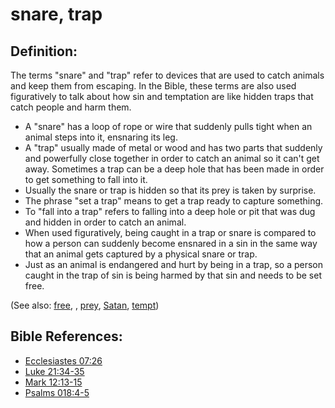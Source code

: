 # snare, trap #

## Definition: ##

The terms "snare" and "trap" refer to devices that are used to catch animals and keep them from escaping. In the Bible, these terms are also used figuratively to talk about how sin and temptation are like hidden traps that catch people and harm them.

* A "snare" has a loop of rope or wire that suddenly pulls tight when an animal steps into it, ensnaring its leg.
* A "trap" usually made of metal or wood and has two parts that suddenly and powerfully close together in order to catch an animal so it can't get away. Sometimes a trap can be a deep hole that has been made in order to get something to fall into it.
* Usually the snare or trap is hidden so that its prey is taken by surprise. 
* The phrase "set a trap" means to get a trap ready to capture something.
* To "fall into a trap" refers to falling into a deep hole or pit that was dug and hidden in order to catch an animal.
* When used figuratively, being caught in a trap or snare is compared to how a person can suddenly become ensnared in a sin in the same way that an animal gets captured by a physical snare or trap.
* Just as an animal is endangered and hurt by being in a trap, so a person caught in the trap of sin is being harmed by that sin and needs to be set free.

(See also: [free](../kt/free.md), , [prey](../other/prey.md), [Satan](../kt/satan.md), [tempt](../kt/tempt.md))

## Bible References: ##

* [Ecclesiastes 07:26](en/tn/ecc/help/07/26)
* [Luke 21:34-35](en/tn/luk/help/21/34)
* [Mark 12:13-15](en/tn/mrk/help/12/13)
* [Psalms 018:4-5](en/tn/psa/help/18/04)